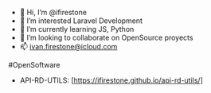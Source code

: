 - 👋 Hi, I’m @ifirestone
- 👀 I’m interested Laravel Development
- 🌱 I’m currently learning JS, Python
- 💞️ I’m looking to collaborate on OpenSource proyects
- 📫 ivan.firestone@icloud.com

#OpenSoftware
- API-RD-UTILS: [https://ifirestone.github.io/api-rd-utils/]

